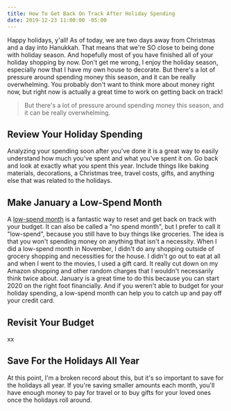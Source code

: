 ```yaml
---
title: How To Get Back On Track After Holiday Spending
date: 2019-12-23 11:00:00 -05:00
---
```


Happy holidays, y'all! As of today, we are two days away from Christmas and a day into Hanukkah. That means that we're SO close to being done with holiday season. And hopefully most of you have finished all of your holiday shopping by now. Don't get me wrong, I enjoy the holiday season, especially now that I have my own house to decorate. But there's a lot of pressure around spending money this season, and it can be really overwhelming. You probably don't want to think more about money right now, but right now is actually a great time to work on getting back on track! 

> But there's a lot of pressure around spending money this season, and it can be really overwhelming.

## Review Your Holiday Spending

Analyzing your spending soon after you've done it is a great way to easily understand how much you've spent and what you've spent it on. Go back and look at exactly what you spent this year. Include things like baking materials, decorations, a Christmas tree, travel costs, gifts, and anything else that was related to the holidays. 

## Make January a Low-Spend Month

A [low-spend month](https://www.maggiegermano.com/blog/how-to-complete-a-low-spend-month/) is a fantastic way to reset and get back on track with your budget. It can also be called a "no spend month", but I prefer to call it "low-spend", because you still have to buy things like groceries. The idea is that you won't spending money on anything that isn't a necessity. When I did a low-spend month in November, I didn't do any shopping outside of grocery shopping and necessities for the house. I didn't go out to eat at all and when I went to the movies, I used a gift card. It really cut down on my Amazon shopping and other random charges that I wouldn't necessarily think twice about. January is a great time to do this because you can start 2020 on the right foot financially. And if you weren't able to budget for your holiday spending, a low-spend month can help you to catch up and pay off your credit card. 

## Revisit Your Budget

xx

## Save For the Holidays All Year

At this point, I'm a broken record about this, but it's so important to save for the holidays all year. If you're saving smaller amounts each month, you'll have enough money to pay for travel or to buy gifts for your loved ones once the holidays roll around. 